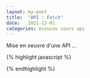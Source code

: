 ```yaml
---
layout: my-post
title:  "API : Fetch"
date:   2021-12-01
categories: ecoucou cours api
---
```


Mise en oeuvre d'une API ...

<div id= "sketch-API"> </div>

<script>
    var urlBase = 'https://cors-rky.herokuapp.com/https://oianalytics-100.optimistik.fr/api/oianalytics/time-values/query?data-reference=';
//    var urlBaseOld = 'https://oianalytics-100.optimistik.fr/api/optimistik/data/time_values?data-reference=';
    var urlTime = '';
    var interval = 'PT1M'  // PnYnMnD  TnHnMnS
    var urlRes = '&aggregation-period='+interval;
    var url = '';
    let end = new Date(Date.now());
  now.setMinutes(now.getMinutes()-11);
    urlTime = '&from='+encodeURIComponent(now.toISOString())+'&to='+encodeURIComponent(end.toISOString());
    url = urlBase+encodeURIComponent('E-T15099')+urlTime+'&aggregation-period=PT1M';
    getDashData(url,'coucou','#info');
    var opt = fetch(urldata, {method: 'GET',headers: new Headers({'Access-Control-Allow-Origin':'*','Accept':'application/json',
        'mode':'no-cors','credentials':'includes','Authorization':'basic '+code})}).then(response => {
        return response.json();
        })

  getData();

  async function getData() {
    await fetch()
  }

</script>
{% highlight javascript %}

{% endhighlight %}


<script type="text/javascript" src="https://cdn.jsdelivr.net/npm/p5@1.4.0/lib/p5.min.js"></script>
<script type="text/javascript" src="/developpement/js/fourier3/fourier.js"></script>
<script type="text/javascript" src="/developpement/js/fourier3/sketch.js"></script>